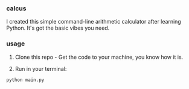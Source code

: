 ### calcus

I created this simple command-line arithmetic calculator after learning Python. It's got the basic vibes you need.
### usage
1. Clone this repo - Get the code to your machine, you know how it is.

2. Run in your terminal:
```bash
python main.py
